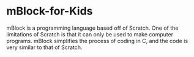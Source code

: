 # mBlock-for-Kids
mBlock is a programming language based off of Scratch. One of the limitations of Scratch is that it can only be used to make computer programs. mBlock simplifies the process of coding in C, and the code is very similar to that of Scratch.
